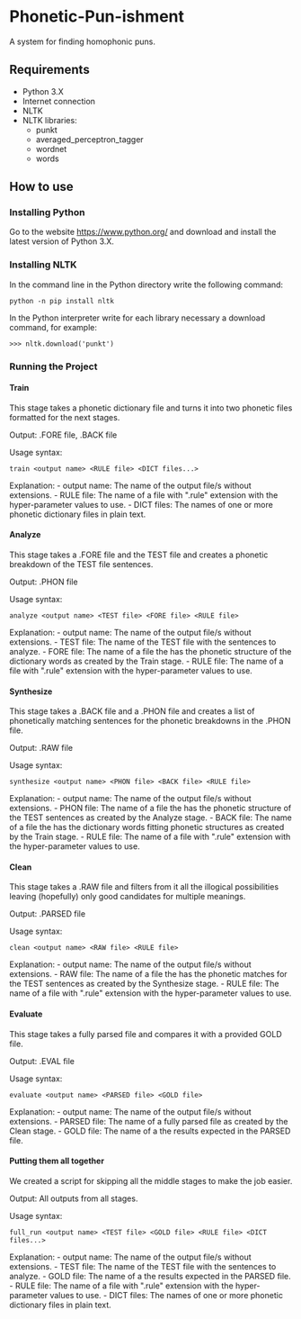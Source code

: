 # Phonetic-Pun-ishment
A system for finding homophonic puns.
## Requirements
* Python 3.X
* Internet connection
* NLTK
* NLTK libraries:
     * punkt
     * averaged_perceptron_tagger
     * wordnet
     * words
## How to use
### Installing Python
Go to the website https://www.python.org/ and download and install the latest version of Python 3.X.
### Installing NLTK
In the command line in the Python directory write the following command:
```
python -n pip install nltk
```
In the Python interpreter write for each library necessary a download command, for example:
```
>>> nltk.download('punkt')
```
### Running the Project
#### Train
This stage takes a phonetic dictionary file and turns it into two phonetic files formatted for the next stages.

Output: .FORE file, .BACK file

Usage syntax:
```
train <output name> <RULE file> <DICT files...>
```
Explanation:
    - output name: The name of the output file/s without extensions.
    - RULE file: The name of a file with ".rule" extension with the hyper-parameter values to use.
    - DICT files: The names of one or more phonetic dictionary files in plain text.
#### Analyze
This stage takes a .FORE file and the TEST file and creates a phonetic breakdown of the TEST file sentences.

Output: .PHON file

Usage syntax:
```
analyze <output name> <TEST file> <FORE file> <RULE file>
```
Explanation:
    - output name: The name of the output file/s without extensions.
    - TEST file: The name of the TEST file with the sentences to analyze.
    - FORE file: The name of a file the has the phonetic structure of the dictionary words as created by the Train stage.
    - RULE file: The name of a file with ".rule" extension with the hyper-parameter values to use.
#### Synthesize
This stage takes a .BACK file and a .PHON file and creates a list of phonetically matching sentences for the phonetic breakdowns in the .PHON file.

Output: .RAW file

Usage syntax:
```
synthesize <output name> <PHON file> <BACK file> <RULE file>
```
Explanation:
    - output name: The name of the output file/s without extensions.
    - PHON file: The name of a file the has the phonetic structure of the TEST sentences as created by the Analyze stage.
    - BACK file: The name of a file the has the dictionary words fitting phonetic structures as created by the Train stage.
    - RULE file: The name of a file with ".rule" extension with the hyper-parameter values to use.
#### Clean
This stage takes a .RAW file and filters from it all the illogical possibilities leaving (hopefully) only good candidates for multiple meanings.

Output: .PARSED file

Usage syntax:
```
clean <output name> <RAW file> <RULE file>
```
Explanation:
    - output name: The name of the output file/s without extensions.
    - RAW file: The name of a file the has the phonetic matches for the TEST sentences as created by the Synthesize stage.
    - RULE file: The name of a file with ".rule" extension with the hyper-parameter values to use.
#### Evaluate
This stage takes a fully parsed file and compares it with a provided GOLD file.

Output: .EVAL file

Usage syntax:
```
evaluate <output name> <PARSED file> <GOLD file>
```
Explanation:
    - output name: The name of the output file/s without extensions.
    - PARSED file: The name of a fully parsed file as created by the Clean stage.
    - GOLD file: The name of a the results expected in the PARSED file.
#### Putting them all together
We created a script for skipping all the middle stages to make the job easier.

Output: All outputs from all stages.

Usage syntax:
```
full_run <output name> <TEST file> <GOLD file> <RULE file> <DICT files...>
```
Explanation:
    - output name: The name of the output file/s without extensions.
    - TEST file: The name of the TEST file with the sentences to analyze.
    - GOLD file: The name of a the results expected in the PARSED file.
    - RULE file: The name of a file with ".rule" extension with the hyper-parameter values to use.
    - DICT files: The names of one or more phonetic dictionary files in plain text.
